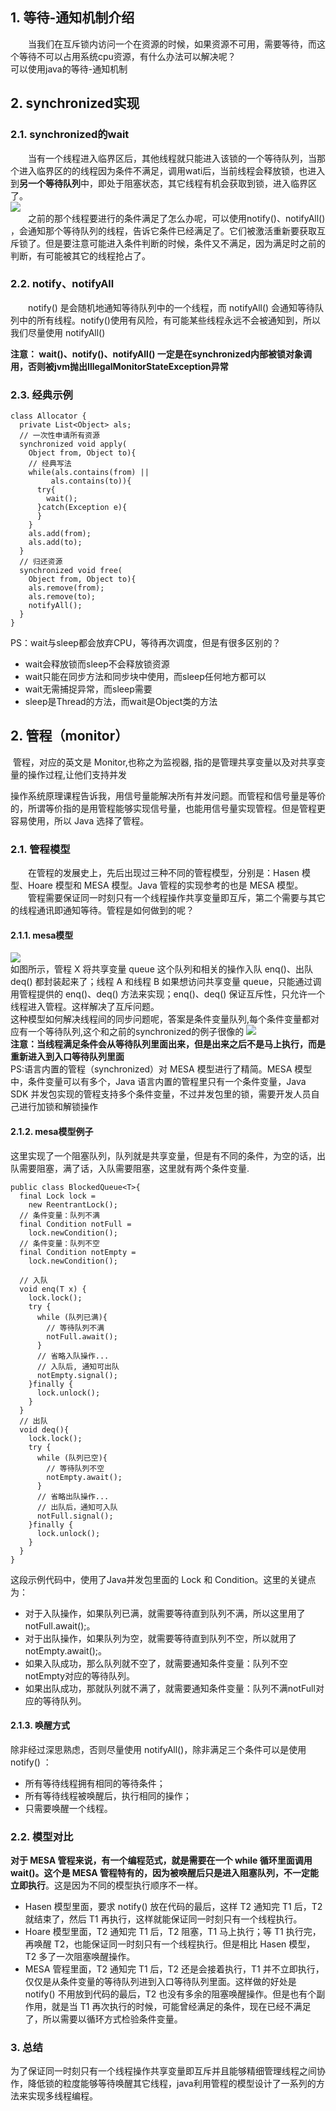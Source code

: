 ## 1. 等待-通知机制介绍
&emsp;&emsp;当我们在互斥锁内访问一个在资源的时候，如果资源不可用，需要等待，而这个等待不可以占用系统cpu资源，有什么办法可以解决呢？  
可以使用java的等待-通知机制  

## 2. synchronized实现
### 2.1. synchronized的wait
&emsp;&emsp;当有一个线程进入临界区后，其他线程就只能进入该锁的一个等待队列，当那个进入临界区的的线程因为条件不满足，调用wati后，当前线程会释放锁，也进入到**另一个等待队列**中，即处于阻塞状态，其它线程有机会获取到锁，进入临界区了。  
![](synchronized的wait等待.png)  
&emsp;&emsp;之前的那个线程要进行的条件满足了怎么办呢，可以使用notify()、notifyAll() ，会通知那个等待队列的线程，告诉它条件已经满足了。它们被激活重新要获取互斥锁了。但是要注意可能进入条件判断的时候，条件又不满足，因为满足时之前的判断，有可能被其它的线程抢占了。    


### 2.2. notify、notifyAll
&emsp;&emsp;notify() 是会随机地通知等待队列中的一个线程，而 notifyAll() 会通知等待队列中的所有线程。notify()使用有风险，有可能某些线程永远不会被通知到，所以我们尽量使用 notifyAll()

**注意： wait()、notify()、notifyAll() 一定是在synchronized内部被锁对象调用，否则被jvm抛出IllegalMonitorStateException异常**

### 2.3. 经典示例
```
class Allocator {
  private List<Object> als;
  // 一次性申请所有资源
  synchronized void apply(
    Object from, Object to){
    // 经典写法
    while(als.contains(from) ||
         als.contains(to)){
      try{
        wait();
      }catch(Exception e){
      }   
    } 
    als.add(from);
    als.add(to);  
  }
  // 归还资源
  synchronized void free(
    Object from, Object to){
    als.remove(from);
    als.remove(to);
    notifyAll();
  }
}
```
PS：wait与sleep都会放弃CPU，等待再次调度，但是有很多区别的？  
* wait会释放锁而sleep不会释放锁资源
* wait只能在同步方法和同步块中使用，而sleep任何地方都可以
* wait无需捕捉异常，而sleep需要
* sleep是Thread的方法，而wait是Object类的方法

## 2. 管程（monitor）   
​	管程，对应的英文是 Monitor,也称之为监视器, 指的是管理共享变量以及对共享变量的操作过程,让他们支持并发

​	操作系统原理课程告诉我，用信号量能解决所有并发问题。而管程和信号量是等价的，所谓等价指的是用管程能够实现信号量，也能用信号量实现管程。但是管程更容易使用，所以 Java 选择了管程。      

### 2.1. 管程模型     
&emsp;&emsp;在管程的发展史上，先后出现过三种不同的管程模型，分别是：Hasen 模型、Hoare 模型和 MESA 模型。Java 管程的实现参考的也是 MESA 模型。   
&emsp;&emsp;管程需要保证同一时刻只有一个线程操作共享变量即互斥，第二个需要与其它的线程通讯即通知等待。管程是如何做到的呢？  
#### 2.1.1. mesa模型
![](mesa互斥模型.png)      
如图所示，管程 X 将共享变量 queue 这个队列和相关的操作入队 enq()、出队 deq() 都封装起来了；线程 A 和线程 B 如果想访问共享变量 queue，只能通过调用管程提供的 enq()、deq() 方法来实现；enq()、deq() 保证互斥性，只允许一个线程进入管程。这样解决了互斥问题。  
这种模型如何解决线程间的同步问题呢，答案是条件变量队列,每个条件变量都对应有一个等待队列,这个和之前的synchronized的例子很像的
![](管程同步模型.png)     
**注意：当线程满足条件会从等待队列里面出来，但是出来之后不是马上执行，而是重新进入到入口等待队列里面**  
PS:语言内置的管程（synchronized）对 MESA 模型进行了精简。MESA 模型中，条件变量可以有多个，Java 语言内置的管程里只有一个条件变量，Java SDK 并发包实现的管程支持多个条件变量，不过并发包里的锁，需要开发人员自己进行加锁和解锁操作
#### 2.1.2. mesa模型例子
这里实现了一个阻塞队列，队列就是共享变量，但是有不同的条件，为空的话，出队需要阻塞，满了话，入队需要阻塞，这里就有两个条件变量. 
```
public class BlockedQueue<T>{
  final Lock lock =
    new ReentrantLock();
  // 条件变量：队列不满  
  final Condition notFull =
    lock.newCondition();
  // 条件变量：队列不空  
  final Condition notEmpty =
    lock.newCondition();
 
  // 入队
  void enq(T x) {
    lock.lock();
    try {
      while (队列已满){
        // 等待队列不满 
        notFull.await();
      }  
      // 省略入队操作...
      // 入队后, 通知可出队
      notEmpty.signal();
    }finally {
      lock.unlock();
    }
  }
  // 出队
  void deq(){
    lock.lock();
    try {
      while (队列已空){
        // 等待队列不空
        notEmpty.await();
      }
      // 省略出队操作...
      // 出队后，通知可入队
      notFull.signal();
    }finally {
      lock.unlock();
    }  
  }
}
```
这段示例代码中，使用了Java并发包里面的 Lock 和 Condition。这里的关键点为：
* 对于入队操作，如果队列已满，就需要等待直到队列不满，所以这里用了notFull.await();。
* 对于出队操作，如果队列为空，就需要等待直到队列不空，所以就用了notEmpty.await();。
* 如果入队成功，那么队列就不空了，就需要通知条件变量：队列不空notEmpty对应的等待队列。
* 如果出队成功，那就队列就不满了，就需要通知条件变量：队列不满notFull对应的等待队列。

#### 2.1.3. 唤醒方式
除非经过深思熟虑，否则尽量使用 notifyAll()，除非满足三个条件可以是使用notify() ：  
* 所有等待线程拥有相同的等待条件；
* 所有等待线程被唤醒后，执行相同的操作；
* 只需要唤醒一个线程。


### 2.2. 模型对比  
**对于 MESA 管程来说，有一个编程范式，就是需要在一个 while 循环里面调用 wait()。这个是 MESA 管程特有的，因为被唤醒后只是进入阻塞队列，不一定能立即执行**。这是因为不同的模型执行顺序不一样。
* Hasen 模型里面，要求 notify() 放在代码的最后，这样 T2 通知完 T1 后，T2 就结束了，然后 T1 再执行，这样就能保证同一时刻只有一个线程执行。
* Hoare 模型里面，T2 通知完 T1 后，T2 阻塞，T1 马上执行；等 T1 执行完，再唤醒 T2，也能保证同一时刻只有一个线程执行。但是相比 Hasen 模型，T2 多了一次阻塞唤醒操作。
* MESA 管程里面，T2 通知完 T1 后，T2 还是会接着执行，T1 并不立即执行，仅仅是从条件变量的等待队列进到入口等待队列里面。这样做的好处是 notify() 不用放到代码的最后，T2 也没有多余的阻塞唤醒操作。但是也有个副作用，就是当 T1 再次执行的时候，可能曾经满足的条件，现在已经不满足了，所以需要以循环方式检验条件变量。


### 3. 总结
​	为了保证同一时刻只有一个线程操作共享变量即互斥并且能够精细管理线程之间协作，降低锁的粒度能够等待唤醒其它线程，java利用管程的模型设计了一系列的方法来实现多线程编程。

